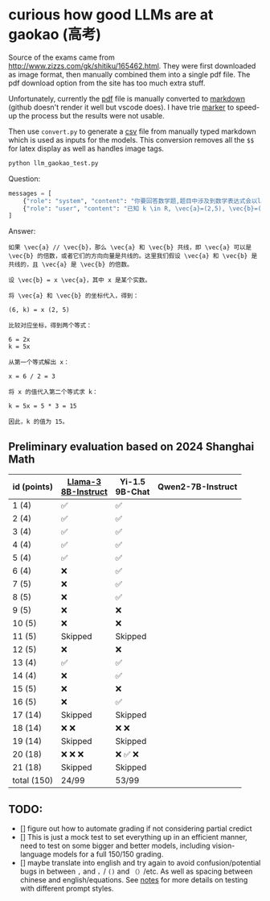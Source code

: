 # curious how good LLMs are at gaokao (高考)

Source of the exams came from http://www.zizzs.com/gk/shitiku/165462.html. They were first downloaded as image format, then manually combined them 
into a single pdf file. The pdf download option from the site has too much extra stuff.

Unfortunately, currently the [pdf](data/2024_math_shanghai/exam_with_answer.pdf) file is manually converted to 
[markdown](data/2024_math_shanghai/exam_with_answer.md) (github doesn't render it well but vscode does). I have trie 
[marker](https://github.com/VikParuchuri/marker) to speed-up the process but the results were not usable.

Then use `convert.py` to generate a [csv](data/2024_math_shanghai/exam_with_answer.csv) file from manually typed markdown which is used as inputs for 
the models. This conversion removes all the `$$` for latex display as well as handles image tags. 

```python
python llm_gaokao_test.py
```

Question:
```python
messages = [
    {"role": "system", "content": "你要回答数学题,题目中涉及到数学表达式会以latex的方式来体现,你在回答时如果要用到数学表达式也用latex代码回复。"},
    {"role": "user", "content": "已知 k \in R, \vec{a}=(2,5), \vec{b}=(6,k), \vec{a} // \vec{b}, 则k的值为?"},
]
```

Answer:
```text
如果 \vec{a} // \vec{b}，那么 \vec{a} 和 \vec{b} 共线，即 \vec{a} 可以是 \vec{b} 的倍数，或者它们的方向向量是共线的。这里我们假设 \vec{a} 和 \vec{b} 是共线的，且 \vec{a} 是 \vec{b} 的倍数。

设 \vec{b} = x \vec{a}，其中 x 是某个实数。

将 \vec{a} 和 \vec{b} 的坐标代入，得到：

(6, k) = x (2, 5)

比较对应坐标，得到两个等式：

6 = 2x
k = 5x

从第一个等式解出 x：

x = 6 / 2 = 3

将 x 的值代入第二个等式求 k：

k = 5x = 5 * 3 = 15

因此，k 的值为 15。
```

## Preliminary evaluation based on 2024 Shanghai Math

| id (points) |[Llama-3<br>8B-Instruct](response/Meta-Llama-3-8B-Instruct-2024_math_shanghai.md)| Yi-1.5<br>9B-Chat | Qwen2-7B-Instruct |
|-------------|----------|----------|-------------------|
| 1 (4)       | ✅       | ✅       |                   |
| 2 (4)       | ✅       | ✅       |                   |
| 3 (4)       | ✅       | ✅       |                   |
| 4 (4)       | ✅       | ✅       |                   |
| 5 (4)       | ✅       | ✅       |                   |
| 6 (4)       | ❌       | ✅       |                   |
| 7 (5)       | ❌       | ✅       |                   |
| 8 (5)       | ❌       | ✅       |                   |
| 9 (5)       | ❌       | ❌       |                   |
| 10 (5)      | ❌       | ❌       |                   |
| 11 (5)      | Skipped  | Skipped  |                   |
| 12 (5)      | ❌       | ❌       |                   |
| 13 (4)      | ✅       | ✅       |                   |
| 14 (4)      | ❌       | ✅       |                   |
| 15 (5)      | ❌       | ❌       |                   |
| 16 (5)      | ❌       | ✅       |                   |
| 17 (14)     | Skipped  | Skipped  |                   |
| 18 (14)     | ❌ ❌    | ❌ ❌    |                  |
| 19 (14)     | Skipped  | Skipped  |                   |
| 20 (18)     | ❌ ❌ ❌ | ❌ ✅ ❌ |                    |
| 21 (18)     | Skipped  | Skipped  |                   |
| total (150) | 24/99    | 53/99    |                   |


## TODO: 
- [] figure out how to automate grading if not considering partial credict
- [] This is just a mock test to set everything up in an efficient manner, need to test on some bigger and better models, including vision-language models for a full 150/150 grading.
- [] maybe translate into english and try again to avoid confusion/potential bugs in between `,` and `，`/ `()` and `（）`/etc. As well as spacing between chinese and english/equations. See [notes](notes.md) for more details on testing with different prompt styles.
